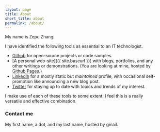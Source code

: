 ```yaml
---
layout: page
title: About
short_title: about
permalink: /about/
---
```


My name is Zepu Zhang.


I have identified the following tools as essential to an IT technologist.

- [Github](https://github.com/zpz) for open-source projects or code samples.
- [A personal web-site]({{ site.baseurl }}) with blogs, portfolios, and any other writings or demonstrations.
  (You are looking at mine, hosted by [Github Pages](https://pages.github.com).)
- [LinkedIn](https://linkedin.com/in/zpz) for a mostly static but *maintained* profile,
with occasional self-promotion like announcing a new blog post.
- [Twitter](https://twitter.com/ZepuZhang) for staying up to date with topics and trends of my interest.

I make use of each of these tools to some extent.
I feel this is a really versatile and effective combination.


### Contact me

My first name, a dot, and my last name, hosted by gmail.